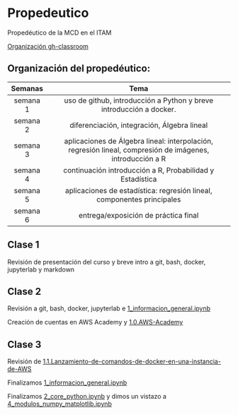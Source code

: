 # Propedeutico 
Propedéutico de la MCD en el ITAM  

[Organización gh-classroom](https://github.com/prope-2022-gh-classroom)

## Organización del propedéutico:

| Semanas   | Tema                                                              |
| :--------:|:-----------------------------------------------------------------:|
| semana 1 | uso de github, introducción a Python y breve introducción a docker.| 
| semana 2 | diferenciación, integración, Álgebra lineal                       |
| semana 3 | aplicaciones de Álgebra lineal: interpolación, regresión lineal, compresión de imágenes, introducción a R|
| semana 4 | continuación introducción a R, Probabilidad y Estadística|
| semana 5 |aplicaciones de estadística: regresión lineal, componentes principales|
| semana 6 | entrega/exposición de práctica final|

## Clase 1

Revisión de presentación del curso y breve intro a git, bash, docker, jupyterlab y markdown


## Clase 2

Revisión a git, bash, docker, jupyterlab e [1_informacion_general.ipynb](https://github.com/ITAM-DS/Propedeutico/blob/main/Python/clases/1_introduccion/1_informacion_general.ipynb)

Creación de cuentas en AWS Academy y [1.0.AWS-Academy](https://github.com/ITAM-DS/Propedeutico/wiki/1.0.AWS-Academy)

## Clase 3

Revisión de [1.1.Lanzamiento-de-comandos-de-docker-en-una-instancia-de-AWS](https://github.com/ITAM-DS/Propedeutico/wiki/1.1.Lanzamiento-de-comandos-de-docker-en-una-instancia-de-AWS)

Finalizamos [1_informacion_general.ipynb](https://github.com/ITAM-DS/Propedeutico/blob/main/Python/clases/1_introduccion/1_informacion_general.ipynb)

Finalizamos [2_core_python.ipynb](https://github.com/ITAM-DS/Propedeutico/blob/main/Python/clases/1_introduccion/2_core_python.ipynb) y dimos un vistazo a [4_modulos_numpy_matplotlib.ipynb](https://github.com/ITAM-DS/Propedeutico/blob/main/Python/clases/1_introduccion/4_modulos_numpy_matplotlib.ipynb)
